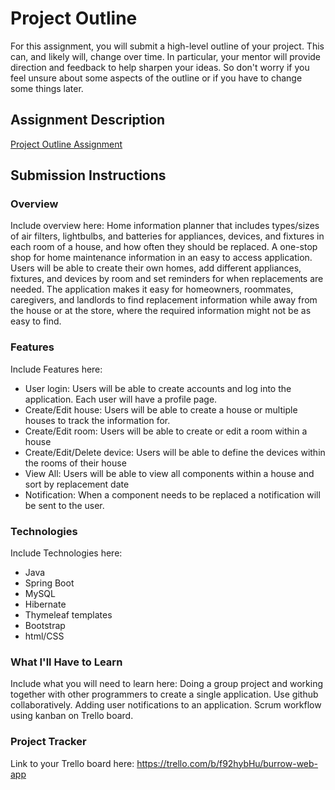 # Project Outline
For this assignment, you will submit a high-level outline of your project. This can, and likely will, change over time. In particular, your mentor will provide direction and feedback to help sharpen your ideas. So don't worry if you feel unsure about some aspects of the outline or if you have to change some things later.

## Assignment Description
[Project Outline Assignment](https://education.launchcode.org/liftoff/modules/assignments/project-outline)

## Submission Instructions

### Overview
Include overview here:
Home information planner that includes types/sizes of air filters, lightbulbs, and batteries for appliances, devices, and fixtures in each room of a house, and how often they should be replaced. A one-stop shop for home maintenance information in an easy to access application. Users will be able to create their own homes, add different appliances, fixtures, and devices by room and set reminders for when replacements are needed. The application makes it easy for homeowners, roommates, caregivers, and landlords to find replacement information while away from the house or at the store, where the required information might not be as easy to find.
### Features
Include Features here:
- User login: Users will be able to create accounts and log into the application. Each user will have a profile page.
- Create/Edit house: Users will be able to create a house or multiple houses to track the information for.
- Create/Edit room: Users will be able to create or edit a room within a house
- Create/Edit/Delete device: Users will be able to define the devices within the rooms of their house
- View All: Users will be able to view all components within a house and sort by replacement date
- Notification: When a component needs to be replaced a notification will be sent to the user.
### Technologies
Include Technologies here:
- Java
- Spring Boot
- MySQL
- Hibernate
- Thymeleaf templates
- Bootstrap
- html/CSS
### What I'll Have to Learn
Include what you will need to learn here:
Doing a group project and working together with other programmers to create a single application. Use github collaboratively. Adding user notifications to an application. Scrum workflow using kanban on Trello board.
### Project Tracker
Link to your Trello board here:
https://trello.com/b/f92hybHu/burrow-web-app